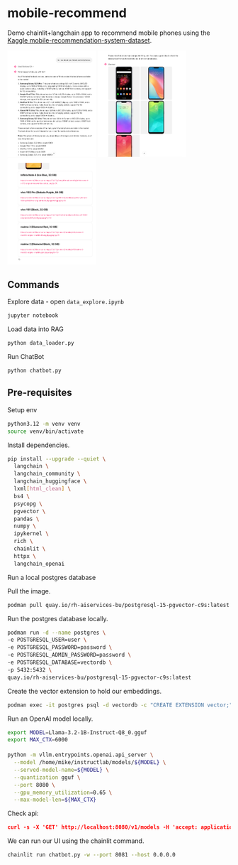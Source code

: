 
# mobile-recommend

Demo chainlit+langchain app to recommend mobile phones using the [Kaggle mobile-recommendation-system-dataset](https://www.kaggle.com/datasets/gyanprakashkushwaha/mobile-recommendation-system-dataset/data).

<p float="left">
  <img src="images/mobile-recommend1.png" width="200" />
  <img src="images/mobile-recommend2.png" width="200" />
  <img src="images/mobile-recommend3.png" width="200" />
</p>

## Commands

Explore data - open `data_explore.ipynb`

```bash
jupyter notebook
```

Load data into RAG

```bash
python data_loader.py
```

Run ChatBot

```bash
python chatbot.py
```

## Pre-requisites

Setup env

```bash
python3.12 -m venv venv
source venv/bin/activate
```

Install dependencies.

```bash
pip install --upgrade --quiet \
  langchain \
  langchain_community \
  langchain_huggingface \
  lxml[html_clean] \
  bs4 \
  psycopg \
  pgvector \
  pandas \
  numpy \
  ipykernel \
  rich \
  chainlit \
  httpx \
  langchain_openai
```

Run a local postgres database

Pull the image.

```bash
podman pull quay.io/rh-aiservices-bu/postgresql-15-pgvector-c9s:latest
```

Run the postgres database locally.

```bash
podman run -d --name postgres \
-e POSTGRESQL_USER=user \
-e POSTGRESQL_PASSWORD=password \
-e POSTGRESQL_ADMIN_PASSWORD=password \
-e POSTGRESQL_DATABASE=vectordb \
-p 5432:5432 \
quay.io/rh-aiservices-bu/postgresql-15-pgvector-c9s:latest
```

Create the vector extension to hold our embeddings.

```bash
podman exec -it postgres psql -d vectordb -c "CREATE EXTENSION vector;"
```

Run an OpenAI model locally.

```bash
export MODEL=Llama-3.2-1B-Instruct-Q8_0.gguf
export MAX_CTX=6000

python -m vllm.entrypoints.openai.api_server \
  --model /home/mike/instructlab/models/${MODEL} \
  --served-model-name=${MODEL} \
  --quantization gguf \
  --port 8080 \
  --gpu_memory_utilization=0.65 \
  --max-model-len=${MAX_CTX}
```

Check api:

```json
curl -s -X 'GET' http://localhost:8080/v1/models -H 'accept: application/json' | jq .
```

We can run our UI using the chainlit command.

```bash
chainlit run chatbot.py -w --port 8081 --host 0.0.0.0
```

